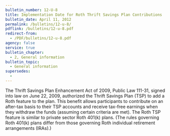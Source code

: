 ```yaml
---
bulletin_number: 12-U-8
title: Implementation Date for Roth Thrift Savings Plan Contributions
bulletin_date: April 11, 2012
permalink: /bulletins/12-u-8/
pdflink: /bulletins/12-u-8.pdf
redirect-from:
  - /PDF/bulletins/12-u-8.pdf
agency: false
service: true
bulletin_chapter:
  - 2, General information
bulletin_topic:
  - General information
supersedes:
  -
---
```


The Thrift Savings Plan Enhancement Act of 2009, Public Law 111-31, signed into law on
June 22, 2009, authorized the Thrift Savings Plan (TSP) to add a Roth feature to the plan.
This benefit allows participants to contribute on an after-tax basis to their TSP accounts and
receive tax-free earnings when they withdraw the funds (assuming certain criteria are met).
The Roth TSP feature is similar to private sector Roth 401(k) plans. (The rules governing Roth
401(k) plans differ from those governing Roth individual retirement arrangements (IRAs).)
